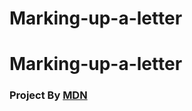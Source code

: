 # Marking-up-a-letter

<h1>Marking-up-a-letter</h1> <h3>Project By <a href="https://developer.mozilla.org/en-US/docs/Learn/HTML/Introduction_to_HTML/Marking_up_a_letter" target="_blank">MDN</a></h3>